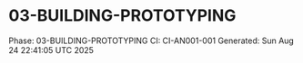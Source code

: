 # 03-BUILDING-PROTOTYPING
Phase: 03-BUILDING-PROTOTYPING
CI: CI-AN001-001
Generated: Sun Aug 24 22:41:05 UTC 2025
